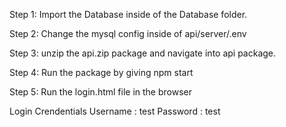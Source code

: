 Step 1:  Import the Database inside of the Database folder.

Step 2:  Change the mysql config inside of api/server/.env

Step 3:  unzip the api.zip package and navigate into api package.

Step 4:  Run the package by giving npm start

Step 5:  Run the login.html file in the browser

Login Crendentials
Username : test
Password : test
